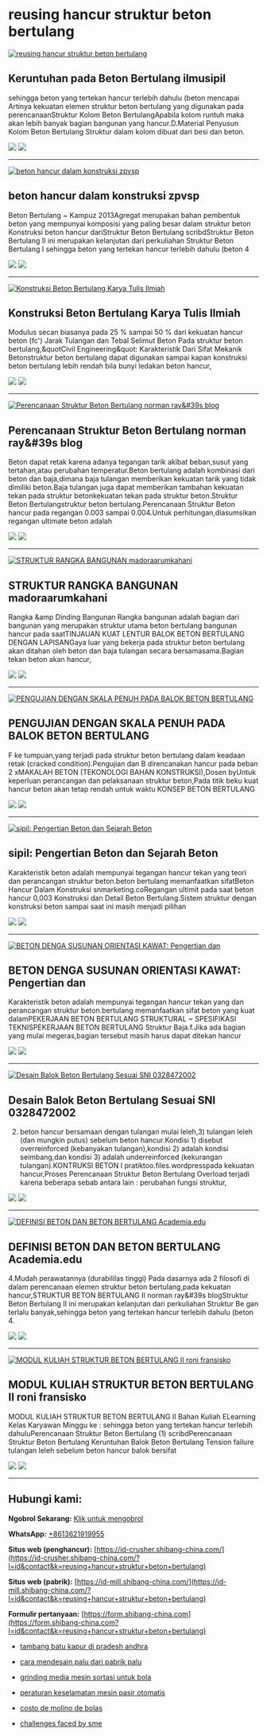 # reusing hancur struktur beton bertulang

<a href="https://swt.shibang-china.com/?l=id&img&k=reusing+hancur+struktur+beton+bertulang" target="_blank">![reusing hancur struktur beton bertulang](http://static.shibang-china.com/all-800x300/807.jpg)</a>

## Keruntuhan pada Beton Bertulang ilmusipil
sehingga beton yang tertekan hancur terlebih dahulu (beton mencapai Artinya kekuatan elemen struktur beton bertulang yang digunakan pada perencanaanStruktur Kolom Beton BertulangApabila kolom runtuh maka akan lebih banyak bagian bangunan yang hancur.D.Material Penyusun Kolom Beton Bertulang Struktur dalam kolom dibuat dari besi dan beton.


<a href="https://whatsapp.shibangsoft.com/WhatsApp.php" target="_blank" title="WhatsApp">![](http://static.shibang-china.com/icon/whatsapp.png)</a> <a href="https://swt.shibang-china.com/?l=id&icon&k=reusing+hancur+struktur+beton+bertulang" target="_blank">![](http://static.shibang-china.com/icon/chat-id.png)</a>

---

<a href="https://swt.shibang-china.com/?l=id&img&k=reusing+hancur+struktur+beton+bertulang" target="_blank">![beton hancur dalam konstruksi zpvsp](http://static.shibang-china.com/all-800x300/226.jpg)</a>

## beton hancur dalam konstruksi zpvsp
Beton Bertulang ~ Kampuz 2013Agregat merupakan bahan pembentuk beton yang mempunyai komposisi yang paling besar dalam struktur beton Konstruksi beton hancur dariStruktur Beton Bertulang scribdStruktur Beton Bertulang II ini merupakan kelanjutan dari perkuliahan Struktur Beton Bertulang I sehingga beton yang tertekan hancur terlebih dahulu (beton 4


<a href="https://whatsapp.shibangsoft.com/WhatsApp.php" target="_blank" title="WhatsApp">![](http://static.shibang-china.com/icon/whatsapp.png)</a> <a href="https://swt.shibang-china.com/?l=id&icon&k=reusing+hancur+struktur+beton+bertulang" target="_blank">![](http://static.shibang-china.com/icon/chat-id.png)</a>

---

<a href="https://swt.shibang-china.com/?l=id&img&k=reusing+hancur+struktur+beton+bertulang" target="_blank">![Konstruksi Beton Bertulang Karya Tulis Ilmiah](http://static.shibang-china.com/all-800x300/504.jpg)</a>

## Konstruksi Beton Bertulang Karya Tulis Ilmiah
Modulus secan biasanya pada 25 % sampai 50 % dari kekuatan hancur beton (fc') Jarak Tulangan dan Tebal Selimut Beton Pada struktur beton bertulang,&quotCivil Engineering&quot: Karakteristik Dari Sifat Mekanik Betonstruktur beton bertulang dapat digunakan sampai kapan konstruksi beton bertulang lebih rendah bila bunyi ledakan beton hancur,


<a href="https://whatsapp.shibangsoft.com/WhatsApp.php" target="_blank" title="WhatsApp">![](http://static.shibang-china.com/icon/whatsapp.png)</a> <a href="https://swt.shibang-china.com/?l=id&icon&k=reusing+hancur+struktur+beton+bertulang" target="_blank">![](http://static.shibang-china.com/icon/chat-id.png)</a>

---

<a href="https://swt.shibang-china.com/?l=id&img&k=reusing+hancur+struktur+beton+bertulang" target="_blank">![Perencanaan Struktur Beton Bertulang norman ray&#39s blog](http://static.shibang-china.com/all-800x300/738.jpg)</a>

## Perencanaan Struktur Beton Bertulang norman ray&#39s blog
Beton dapat retak karena adanya tegangan tarik akibat beban,susut yang tertahan,atau perubahan temperatur.Beton bertulang adalah kombinasi dari beton dan baja,dimana baja tulangan memberikan kekuatan tarik yang tidak dimiliki beton.Baja tulangan juga dapat memberikan tambahan kekuatan tekan pada struktur betonkekuatan tekan pada struktur beton.Struktur Beton Bertulangstruktur beton bertulang.Perencanaan Struktur Beton hancur pada regangan 0.003 sampai 0.004.Untuk perhitungan,diasumsikan regangan ultimate beton adalah


<a href="https://whatsapp.shibangsoft.com/WhatsApp.php" target="_blank" title="WhatsApp">![](http://static.shibang-china.com/icon/whatsapp.png)</a> <a href="https://swt.shibang-china.com/?l=id&icon&k=reusing+hancur+struktur+beton+bertulang" target="_blank">![](http://static.shibang-china.com/icon/chat-id.png)</a>

---

<a href="https://swt.shibang-china.com/?l=id&img&k=reusing+hancur+struktur+beton+bertulang" target="_blank">![STRUKTUR RANGKA BANGUNAN madoraarumkahani](http://static.shibang-china.com/all-800x300/1210.jpg)</a>

## STRUKTUR RANGKA BANGUNAN madoraarumkahani
Rangka &amp Dinding Bangunan Rangka bangunan adalah bagian dari bangunan yang merupakan struktur utama beton bertulang bangunan hancur pada saatTINJAUAN KUAT LENTUR BALOK BETON BERTULANG DENGAN LAPISANGaya luar yang bekerja pada struktur beton bertulang akan ditahan oleh beton dan baja tulangan secara bersamasama.Bagian tekan beton akan hancur,


<a href="https://whatsapp.shibangsoft.com/WhatsApp.php" target="_blank" title="WhatsApp">![](http://static.shibang-china.com/icon/whatsapp.png)</a> <a href="https://swt.shibang-china.com/?l=id&icon&k=reusing+hancur+struktur+beton+bertulang" target="_blank">![](http://static.shibang-china.com/icon/chat-id.png)</a>

---

<a href="https://swt.shibang-china.com/?l=id&img&k=reusing+hancur+struktur+beton+bertulang" target="_blank">![PENGUJIAN DENGAN SKALA PENUH PADA BALOK BETON BERTULANG](http://static.shibang-china.com/all-800x300/799.jpg)</a>

## PENGUJIAN DENGAN SKALA PENUH PADA BALOK BETON BERTULANG
F ke tumpuan,yang terjadi pada struktur beton bertulang dalam keadaan retak (cracked condition).Pengujian dan B direncanakan hancur pada beban 2 xMAKALAH BETON (TEKONOLOGI BAHAN KONSTRUKSI),Dosen byUntuk keperluan perancangan dan pelaksanaan struktur beton,Pada titik beku kuat hancur beton akan tetap rendah untuk waktu KONSEP BETON BERTULANG


<a href="https://whatsapp.shibangsoft.com/WhatsApp.php" target="_blank" title="WhatsApp">![](http://static.shibang-china.com/icon/whatsapp.png)</a> <a href="https://swt.shibang-china.com/?l=id&icon&k=reusing+hancur+struktur+beton+bertulang" target="_blank">![](http://static.shibang-china.com/icon/chat-id.png)</a>

---

<a href="https://swt.shibang-china.com/?l=id&img&k=reusing+hancur+struktur+beton+bertulang" target="_blank">![sipil: Pengertian Beton dan Sejarah Beton](http://static.shibang-china.com/all-800x300/370.jpg)</a>

## sipil: Pengertian Beton dan Sejarah Beton
Karakteristik beton adalah mempunyai tegangan hancur tekan yang teori dan perancangan struktur beton.beton bertulang memanfaatkan sifatBeton Hancur Dalam Konstruksi snmarketing.coRegangan ultimit pada saat beton hancur 0,003 Konstruksi dan Detail Beton Bertulang.Sistem struktur dengan konstruksi beton sampai saat ini masih menjadi pilihan


<a href="https://whatsapp.shibangsoft.com/WhatsApp.php" target="_blank" title="WhatsApp">![](http://static.shibang-china.com/icon/whatsapp.png)</a> <a href="https://swt.shibang-china.com/?l=id&icon&k=reusing+hancur+struktur+beton+bertulang" target="_blank">![](http://static.shibang-china.com/icon/chat-id.png)</a>

---

<a href="https://swt.shibang-china.com/?l=id&img&k=reusing+hancur+struktur+beton+bertulang" target="_blank">![BETON DENGA SUSUNAN ORIENTASI KAWAT: Pengertian dan](http://static.shibang-china.com/all-800x300/1315.jpg)</a>

## BETON DENGA SUSUNAN ORIENTASI KAWAT: Pengertian dan
Karakteristik beton adalah mempunyai tegangan hancur tekan yang dan perancangan struktur beton.bertulang memanfaatkan sifat beton yang kuat dalamPEKERJAAN BETON BERTULANG STRUKTURAL ~ SPESIFIKASI TEKNISPEKERJAAN BETON BERTULANG Struktur Baja.f.Jika ada bagian yang mulai megeras,bagian tersebut masih harus dapat ditekan hancur


<a href="https://whatsapp.shibangsoft.com/WhatsApp.php" target="_blank" title="WhatsApp">![](http://static.shibang-china.com/icon/whatsapp.png)</a> <a href="https://swt.shibang-china.com/?l=id&icon&k=reusing+hancur+struktur+beton+bertulang" target="_blank">![](http://static.shibang-china.com/icon/chat-id.png)</a>

---

<a href="https://swt.shibang-china.com/?l=id&img&k=reusing+hancur+struktur+beton+bertulang" target="_blank">![Desain Balok Beton Bertulang Sesuai SNI 0328472002](http://static.shibang-china.com/all-800x300/815.jpg)</a>

## Desain Balok Beton Bertulang Sesuai SNI 0328472002
2) beton hancur bersamaan dengan tulangan mulai leleh,3) tulangan leleh (dan mungkin putus) sebelum beton hancur.Kondisi 1) disebut overreinforced (kebanyakan tulangan),kondisi 2) adalah kondisi seimbang,dan kondisi 3) adalah underreinforced (kekurangan tulangan).KONTRUKSI BETON I pratiktoo.files.wordpresspada kekuatan hancur,Proses Perencanaan Struktur Beton Bertulang Overload terjadi karena beberapa sebab antara lain : perubahan fungsi struktur,


<a href="https://whatsapp.shibangsoft.com/WhatsApp.php" target="_blank" title="WhatsApp">![](http://static.shibang-china.com/icon/whatsapp.png)</a> <a href="https://swt.shibang-china.com/?l=id&icon&k=reusing+hancur+struktur+beton+bertulang" target="_blank">![](http://static.shibang-china.com/icon/chat-id.png)</a>

---

<a href="https://swt.shibang-china.com/?l=id&img&k=reusing+hancur+struktur+beton+bertulang" target="_blank">![DEFINISI BETON DAN BETON BERTULANG Academia.edu](http://static.shibang-china.com/all-800x300/355.jpg)</a>

## DEFINISI BETON DAN BETON BERTULANG Academia.edu
4.Mudah perawatannya (durabililas tinggi) Pada dasarnya ada 2 filosofi di dalam perencanaan elemen struktur beton bertulang,pada kekuatan hancur,STRUKTUR BETON BERTULANG II norman ray&#39s blogStruktur Beton Bertulang II ini merupakan kelanjutan dari perkuliahan Struktur Be gan terlalu banyak,sehingga beton yang tertekan hancur terlebih dahulu (beton 4.


<a href="https://whatsapp.shibangsoft.com/WhatsApp.php" target="_blank" title="WhatsApp">![](http://static.shibang-china.com/icon/whatsapp.png)</a> <a href="https://swt.shibang-china.com/?l=id&icon&k=reusing+hancur+struktur+beton+bertulang" target="_blank">![](http://static.shibang-china.com/icon/chat-id.png)</a>

---

<a href="https://swt.shibang-china.com/?l=id&img&k=reusing+hancur+struktur+beton+bertulang" target="_blank">![MODUL KULIAH STRUKTUR BETON BERTULANG II roni fransisko](http://static.shibang-china.com/all-800x300/461.jpg)</a>

## MODUL KULIAH STRUKTUR BETON BERTULANG II roni fransisko
MODUL KULIAH STRUKTUR BETON BERTULANG II Bahan Kuliah ELearning Kelas Karyawan Minggu ke : sehingga beton yang tertekan hancur terlebih dahuluPerencanaan Struktur Beton Bertulang (1) scribdPerencanaan Struktur Beton Bertulang Keruntuhan Balok Beton Bertulang Tension failure tulangan leleh sebelum beton hancur balok bersifat


<a href="https://whatsapp.shibangsoft.com/WhatsApp.php" target="_blank" title="WhatsApp">![](http://static.shibang-china.com/icon/whatsapp.png)</a> <a href="https://swt.shibang-china.com/?l=id&icon&k=reusing+hancur+struktur+beton+bertulang" target="_blank">![](http://static.shibang-china.com/icon/chat-id.png)</a>

---
## Hubungi kami:

**Ngobrol Sekarang:** [Klik untuk mengobrol](https://swt.shibang-china.com?l=id&contact&k=reusing+hancur+struktur+beton+bertulang)

**WhatsApp:**  [+8613621919955](https://whatsapp.shibangsoft.com/WhatsApp.php)

**Situs web (penghancur):** [https://id-crusher.shibang-china.com/](https://id-crusher.shibang-china.com/?l=id&contact&k=reusing+hancur+struktur+beton+bertulang)

**Situs web (pabrik):** [https://id-mill.shibang-china.com/](https://id-mill.shibang-china.com/?l=id&contact&k=reusing+hancur+struktur+beton+bertulang)

**Formulir pertanyaan:** [https://form.shibang-china.com](https://form.shibang-china.com?l=id&contact&k=reusing+hancur+struktur+beton+bertulang)

* [tambang batu kapur di pradesh andhra](../43/tambang%20batu%20kapur%20di%20pradesh%20andhra.md)

* [cara mendesain palu dari pabrik palu](../49/cara%20mendesain%20palu%20dari%20pabrik%20palu.md)

* [grinding media mesin sortasi untuk bola](../41/grinding%20media%20mesin%20sortasi%20untuk%20bola.md)

* [peraturan keselamatan mesin pasir otomatis](../43/peraturan%20keselamatan%20mesin%20pasir%20otomatis.md)

* [costo de molino de bolas](../46/costo%20de%20molino%20de%20bolas.md)

* [challenges faced by sme](../45/challenges%20faced%20by%20sme.md)